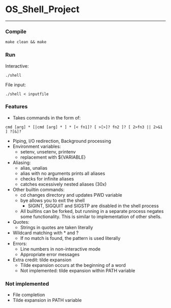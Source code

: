 # OS_Shell_Project
---
### Compile
```
make clean && make
```
### Run
Interactive:
```
./shell
```
File input:
```
./shell < inputfile
```
### Features
* Takes commands in the form of: 
```
cmd [arg] * [|cmd [arg] * ] * [< fn1]? [ >[>]? fn2 ]? [ 2>fn3 || 2>&1 ] ?[&]?
```
* Piping, I/O redirection, Background processing
* Environment variables:
	* setenv, unsetenv, printenv
    * replacement with ${VARIABLE}
* Aliasing:
	* alias, unalias
    * alias with no arguments prints all aliases
    * checks for infinite aliases
    * catches excessively nested aliases (30x)
* Other builtin commands:
	* cd changes directory and updates PWD variable
    * bye allows you to exit the shell
    	* SIGINT, SIGQUIT and SIGSTP are disabled in the shell process
    * All builtins can be forked, but running in a separate process negates some functionality. This is similar to implementation of other shells.
* Quotes:
	* Strings in quotes are taken literally
* Wildcard matching with * and ?
	* If no match is found, the pattern is used literally
* Errors:
	* Line numbers in non-interactive mode
    * Appropriate error messages
* Extra credit: tilde expansion
	* Tilde expansion occurs at the beginning of a word
    * Not implemented: tilde expansion within PATH variable
    
### Not implemented
* File completion
* Tilde expansion in PATH variable